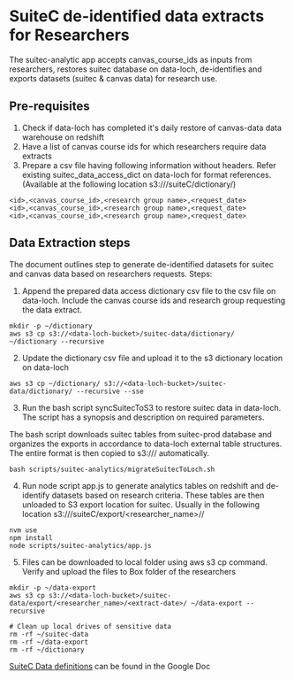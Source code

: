 # SuiteC de-identified data extracts for Researchers

The suitec-analytic app accepts canvas_course_ids as inputs from researchers,
restores suitec database on data-loch, de-identifies and exports datasets (suitec & canvas data) for research use.

## Pre-requisites
1. Check if data-loch has completed it's daily restore of canvas-data data warehouse on redshift
2. Have a list of canvas course ids for which researchers require data extracts
3. Prepare a csv file having following information without headers. Refer existing suitec_data_access_dict on data-loch for format references.
  (Available at the following location s3://<data-loch-bucket>/suiteC/dictionary/)

```
<id>,<canvas_course_id>,<research group name>,<request_date>
<id>,<canvas_course_id>,<research group name>,<request_date>
<id>,<canvas_course_id>,<research group name>,<request_date>
```

## Data Extraction steps
The document outlines step to generate de-identified datasets for suitec and canvas data
based on researchers requests. Steps:

1. Append the prepared data access dictionary csv file to the csv file on data-loch.
Include the canvas course ids and research group requesting the data extract.
```
mkdir -p ~/dictionary
aws s3 cp s3://<data-loch-bucket>/suitec-data/dictionary/  ~/dictionary --recursive
```

2. Update the dictionary csv file and upload it to the s3 dictionary location on data-loch
```
aws s3 cp ~/dictionary/ s3://<data-loch-bucket>/suitec-data/dictionary/ --recursive --sse
```

3. Run the bash script syncSuitecToS3 to restore suitec data in data-loch. The script has a synopsis and
description on required parameters.

The bash script downloads suitec tables from suitec-prod database and
organizes the exports in accordance to data-loch external table structures. The entire format is then
copied to s3://<data-loch-bucket>/<suitec-location> automatically.
```
bash scripts/suitec-analytics/migrateSuitecToLoch.sh
```

4. Run node script app.js to generate analytics tables on redshift and de-identify datasets based on research criteria. These tables are
then unloaded to S3 export location for suitec. Usually in the following location s3://<data-loch-bucket>/suiteC/export/<researcher_name>/<extract-date>/
```
nvm use
npm install
node scripts/suitec-analytics/app.js
```

5. Files can be downloaded to local folder using aws s3 cp command. Verify and upload the files to Box folder of the researchers
```
mkdir -p ~/data-export
aws s3 cp s3://<data-loch-bucket>/suitec-data/export/<researcher_name>/<extract-date>/ ~/data-export --recursive

# Clean up local drives of sensitive data
rm -rf ~/suitec-data
rm -rf ~/data-export
rm -rf ~/dictionary
```

[SuiteC Data definitions](https://docs.google.com/document/d/1NGGrTBSt5Y9SaWxHy58_hd8zgbGRYa2CtjB5hwj-jbM/edit?usp=sharing) can be found in the Google Doc
